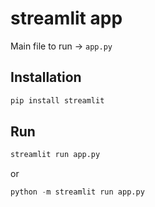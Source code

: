 # streamlit app

Main file to run -> `app.py`

## Installation
```python
pip install streamlit
```

## Run
```python
streamlit run app.py
```
or 
```python
python -m streamlit run app.py
```